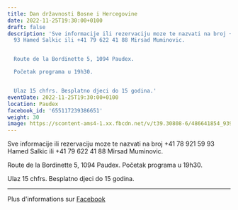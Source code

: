 ```yaml
---
title: Dan državnosti Bosne i Hercegovine
date: 2022-11-25T19:30:00+0100
draft: false
description: 'Sve informacije ili rezervaciju moze te nazvati na broj +41 78 921 59
  93 Hamed Salkic ili +41 79 622 41 88 Mirsad Muminovic.


  Route de la Bordinette 5, 1094 Paudex.

  Početak programa u 19h30.


  Ulaz 15 chfrs. Besplatno djeci do 15 godina.'
eventDate: 2022-11-25T19:30:00+0100
location: Paudex
facebook_id: '655117239386651'
weight: 30
image: https://scontent-ams4-1.xx.fbcdn.net/v/t39.30808-6/486641854_9399207156841686_1516080123773765506_n.jpg?_nc_cat=103&ccb=1-7&_nc_sid=9e60e4&_nc_ohc=RKncE83_Z0YQ7kNvwE1epZW&_nc_oc=Admm2gJq7Xtq7lPHwsfDhb-sywvgzl4ytfuKD_Cvfv9re5pQtn88DC_sgJEugKMlQG0&_nc_zt=23&_nc_ht=scontent-ams4-1.xx&edm=ABTKTjYEAAAA&_nc_gid=aloz5SWVbZw2a_Kb4mrBbA&oh=00_Afe4u2DwBnjLuJN8qJRPs8wQ-pao4Ochpc_sjxFfZcS_CQ&oe=68E673BD
---
```


Sve informacije ili rezervaciju moze te nazvati na broj +41 78 921 59 93 Hamed Salkic ili +41 79 622 41 88 Mirsad Muminovic.

Route de la Bordinette 5, 1094 Paudex.
Početak programa u 19h30.

Ulaz 15 chfrs. Besplatno djeci do 15 godina.

---

Plus d'informations sur [Facebook](https://facebook.com/events/655117239386651)